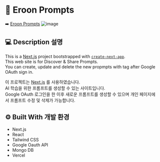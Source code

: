 # :purple_heart: Eroon Prompts
:arrow_right: <a href="https://project-eroonprompts.vercel.app/" target="_blank">Eroon Prompts</a> 
![image](https://github.com/eroonsung/project-eroonprompts/assets/77269204/6f156daf-9854-4d70-9d6e-993653a378fc)

## :computer: Description 설명
This is a [Next.js](https://nextjs.org/) project bootstrapped with [`create-next-app`](https://github.com/vercel/next.js/tree/canary/packages/create-next-app).  
This web site is for Discover & Share Prompts.  
You can create, update and delete the new propmpts with tag after Google OAuth sign in.

이 프로젝트는 [Next.js](https://nextjs.org/) 를 사용하였습니다.  
AI 학습을 위한 프롬프트를 생성할 수 있는 사이트입니다.  
Google OAuth 로그인을 한 이후 새로운 프롬프트를 생성할 수 있으며 개인 페이지에서 프롬프트 수정 및 삭제가 가능합니다.

## :gear: Built With 개발 환경
- Next.js
- React
- Tailwind CSS
- Google Oauth API
- Mongo DB
- Vercel
